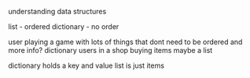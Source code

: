 understanding data structures

list - ordered
dictionary - no order

user playing a game with lots of things that dont need to be ordered and more info? dictionary
users in a shop buying items maybe a list

dictionary holds a key and value
list is just items